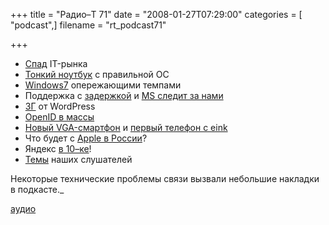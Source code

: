 +++
title = "Радио–Т 71"
date = "2008-01-27T07:29:00"
categories = [ "podcast",]
filename = "rt_podcast71"

+++

- [Спад](http://business.compulenta.ru/346119/) IT-рынка
- [Тонкий ноутбук](http://habrahabr.ru/blog/linux/34659.html) с правильной ОС
- [Windows7](http://habrahabr.ru/blog/microsoft/34575.html) опережающими темпами
- Поддержка с [задержкой](http://prochitano.ru/archives/1110) и [MS следит за нами](http://www.igromania.ru/HardwareNews/6549/Bolshoi_Brat_ot_Microsoft.htm)
- [3Г](http://habrahabr.ru/blog/wordpress/34571.html) от WordPress
- [OpenID в массы](http://internetno.net/2008/01/23/blogger_openid-2/)
- [Новый VGA-смартфон](http://www.trustedreviews.com/mobile-devices/news/2008/01/11/E-TEN-Launches-VGA-GPS-Totting-X650/p1) и [первый телефон с eink](http://www.membrana.ru/lenta/?7939)
- Что будет с [Apple в России](http://hard.compulenta.ru/345887/)?
- Яндекс [в 10–ке](http://habrahabr.ru/blog/yandex/34614.html)!
- [Темы](/p/2008/01/22/prep-71/) наших слушателей

Некоторые технические проблемы связи вызвали небольшие накладки в подкасте._

[аудио](https://cdn.radio-t.com/rt_podcast71.mp3)
<audio src="https://cdn.radio-t.com/rt_podcast71.mp3" preload="none"></audio>
